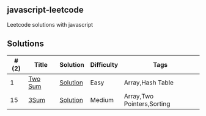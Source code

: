 javascript-leetcode
---
Leetcode solutions with javascript

  ## Solutions
  | #(2) | Title | Solution | Difficulty | Tags | 
 | ---| ----- | -------- | ---------- | ---- |
  | 1 | [Two Sum](https://leetcode.com/problems/two-sum) | [Solution](/pages/solutions/two-sum.mdx) | Easy | Array,Hash Table |
| 15 | [3Sum](https://leetcode.com/problems/3sum) | [Solution](/pages/solutions/3sum.mdx) | Medium | Array,Two Pointers,Sorting |
